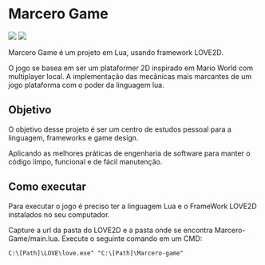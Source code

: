# Marcero Game 

<img src="{https://img.shields.io/badge/Lua-2C2D72?style=for-the-badge&logo=lua&logoColor=white}" />
<img src="{https://img.shields.io/badge/L%C3%96VE-0.10.1-EA316E.svg}" />

Marcero Game é um projeto em Lua, usando framework LOVE2D.

O jogo se basea em ser um plataformer 2D inspirado em Mario World com multiplayer local.
A implementação das mecânicas mais marcantes de um jogo plataforma com o poder da linguagem lua.

## Objetivo
O objetivo desse projeto é ser um centro de estudos pessoal para a linguagem, frameworks e game design.

Aplicando as melhores práticas de engenharia de software para manter o código limpo, funcional e de fácil manutenção.

## Como executar
Para executar o jogo é preciso ter a linguagem Lua e o FrameWork LOVE2D instalados no seu computador.

Capture a url da pasta do LOVE2D e a pasta onde se encontra Marcero-Game/main.lua.
Execute o seguinte comando em um CMD:

```
C:\[Path]\LOVE\love.exe" "C:\[Path]\Marcero-game"
```
